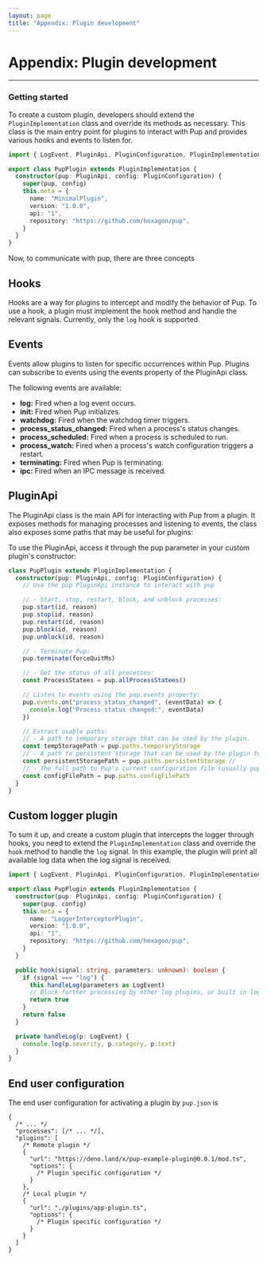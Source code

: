 ```yaml
---
layout: page
title: "Appendix: Plugin development"
---
```


# Appendix: Plugin development

---

### Getting started

To create a custom plugin, developers should extend the `PluginImplementation` class and override its methods as necessary. This class is the main entry point for plugins to interact with Pup and
provides various hooks and events to listen for.

```typescript
import { LogEvent, PluginApi, PluginConfiguration, PluginImplementation, PluginMetadata } from "https://deno.land/x/pup/mod.ts"

export class PupPlugin extends PluginImplementation {
  constructor(pup: PluginApi, config: PluginConfiguration) {
    super(pup, config)
    this.meta = {
      name: "MinimalPlugin",
      version: "1.0.0",
      api: "1",
      repository: "https://github.com/hexagon/pup",
    }
  }
}
```

Now, to communicate with pup, there are three concepts

## Hooks

Hooks are a way for plugins to intercept and modify the behavior of Pup. To use a hook, a plugin must implement the hook method and handle the relevant signals. Currently, only the `log` hook is
supported.

## Events

Events allow plugins to listen for specific occurrences within Pup. Plugins can subscribe to events using the events property of the PluginApi class.

The following events are available:

- **log:** Fired when a log event occurs.
- **init:** Fired when Pup initializes.
- **watchdog:** Fired when the watchdog timer triggers.
- **process_status_changed:** Fired when a process's status changes.
- **process_scheduled:** Fired when a process is scheduled to run.
- **process_watch:** Fired when a process's watch configuration triggers a restart.
- **terminating:** Fired when Pup is terminating.
- **ipc:** Fired when an IPC message is received.

## PluginApi

The PluginApi class is the main API for interacting with Pup from a plugin. It exposes methods for managing processes and listening to events, the class also exposes some paths that may be useful for
plugins:

To use the PluginApi, access it through the pup parameter in your custom plugin's constructor:

```ts
class PupPlugin extends PluginImplementation {
  constructor(pup: PluginApi, config: PluginConfiguration) {
    // Use the pup PluginApi instance to interact with pup

    // - Start, stop, restart, block, and unblock processes:
    pup.start(id, reason)
    pup.stop(id, reason)
    pup.restart(id, reason)
    pup.block(id, reason)
    pup.unblock(id, reason)

    // - Terminate Pup:
    pup.terminate(forceQuitMs)

    // - Get the status of all processes:
    const ProcessStatees = pup.allProcessStatees()

    // Listen to events using the pup.events property:
    pup.events.on("process_status_changed", (eventData) => {
      console.log("Process status changed:", eventData)
    })

    // Extract usable paths:
    // - A path to temporary storage that can be used by the plugin.
    const tempStoragePath = pup.paths.temporaryStorage
    // - A path to persistent storage that can be used by the plugin to store data across Pup restarts.
    const persistentStoragePath = pup.paths.persistentStorage //
    // - The full path to Pup's current configuration file (usually pup.json).
    const configFilePath = pup.paths.configFilePath
  }
}
```

## Custom logger plugin

To sum it up, and create a custom plugin that intercepts the logger through hooks, you need to extend the `PluginImplementation` class and override the `hook` method to handle the `log` signal. In
this example, the plugin will print all available log data when the log signal is received.

```typescript
import { LogEvent, PluginApi, PluginConfiguration, PluginImplementation } from "https://deno.land/x/pup/mod.ts"

export class PupPlugin extends PluginImplementation {
  constructor(pup: PluginApi, config: PluginConfiguration) {
    super(pup, config)
    this.meta = {
      name: "LoggerInterceptorPlugin",
      version: "1.0.0",
      api: "1",
      repository: "https://github.com/hexagon/pup",
    }
  }

  public hook(signal: string, parameters: unknown): boolean {
    if (signal === "log") {
      this.handleLog(parameters as LogEvent)
      // Block further processing by other log plugins, or built in logger
      return true
    }
    return false
  }

  private handleLog(p: LogEvent) {
    console.log(p.severity, p.category, p.text)
  }
}
```

## End user configuration

The end user configuration for activating a plugin by `pup.json` is

```jsonc
{
  /* ... */
  "processes": [/* ... */],
  "plugins": [
    /* Remote plugin */
    {
      "url": "https://deno.land/x/pup-example-plugin@0.0.1/mod.ts",
      "options": {
        /* Plugin specific configuration */
      }
    },
    /* Local plugin */
    {
      "url": "./plugins/app-plugin.ts",
      "options": {
        /* Plugin specific configuration */
      }
    }
  ]
}
```
